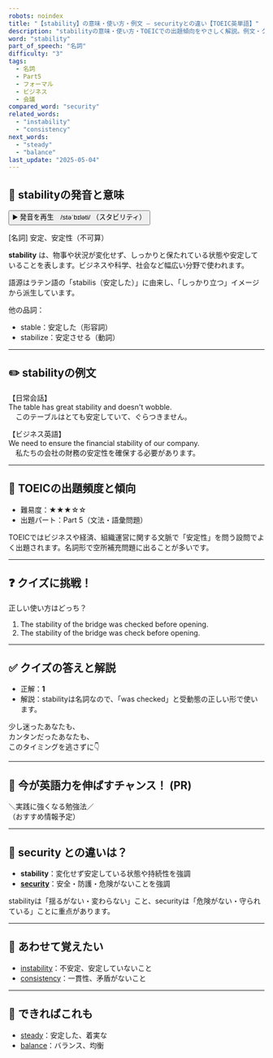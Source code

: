 ```yaml
---
robots: noindex
title: "【stability】の意味・使い方・例文 ― securityとの違い【TOEIC英単語】"
description: "stabilityの意味・使い方・TOEICでの出題傾向をやさしく解説。例文・クイズ付きでsecurityとの違いもわかりやすく学べます。"
word: "stability"
part_of_speech: "名詞"
difficulty: "3"
tags:
  - 名詞
  - Part5
  - フォーマル
  - ビジネス
  - 会議
compared_word: "security"
related_words:
  - "instability"
  - "consistency"
next_words:
  - "steady"
  - "balance"
last_update: "2025-05-04"
---
```


## 🔰 stabilityの発音と意味

<button class="play-audio" onclick="playTTS('stability')">
  <span class="play-audio-main">
    ▶️ 発音を再生　/stəˈbɪləti/
  </span>
  <span class="play-audio-sub">
    （スタビリティ）
  </span>
</button>

[名詞] 安定、安定性（不可算）

**stability** は、物事や状況が変化せず、しっかりと保たれている状態や安定していることを表します。ビジネスや科学、社会など幅広い分野で使われます。

語源はラテン語の「stabilis（安定した）」に由来し、「しっかり立つ」イメージから派生しています。

他の品詞：  
- stable：安定した（形容詞）
- stabilize：安定させる（動詞）

---

## ✏️ stabilityの例文

【日常会話】  
The table has great stability and doesn't wobble.  
　このテーブルはとても安定していて、ぐらつきません。

【ビジネス英語】  
We need to ensure the financial stability of our company.  
　私たちの会社の財務の安定性を確保する必要があります。

---

## 🎯 TOEICの出題頻度と傾向

- 難易度：★★★☆☆
- 出題パート：Part 5（文法・語彙問題）

TOEICではビジネスや経済、組織運営に関する文脈で「安定性」を問う設問でよく出題されます。名詞形で空所補充問題に出ることが多いです。

---

## ❓ クイズに挑戦！

正しい使い方はどっち？

1. The stability of the bridge was checked before opening.  
2. The stability of the bridge was check before opening.

---

## ✅ クイズの答えと解説

- 正解：**1**
- 解説：stabilityは名詞なので、「was checked」と受動態の正しい形で使います。

少し迷ったあなたも、  
カンタンだったあなたも、  
このタイミングを逃さずに👇️

---

## 🚀 今が英語力を伸ばすチャンス！ (PR)

<div class="info-center">
＼実践に強くなる勉強法／<br>  
（おすすめ情報予定）
</div>

---

## 🤔  security との違いは？

- **stability**：変化せず安定している状態や持続性を強調
- **[security](/word/security/)**：安全・防護・危険がないことを強調

stabilityは「揺るがない・変わらない」こと、securityは「危険がない・守られている」ことに重点があります。

---

## 🧩 あわせて覚えたい

- [instability](/word/instability/)：不安定、安定していないこと
- [consistency](/word/consistency/)：一貫性、矛盾がないこと

---

## 📖 できればこれも

- [steady](/word/steady/)：安定した、着実な
- [balance](/word/balance/)：バランス、均衡

<!-- cvid: aid09_bid46 -->
